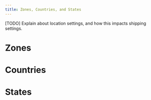 ```yaml
---
title: Zones, Countries, and States
---
```


[TODO] Explain about location settings, and how this impacts shipping settings.

# Zones

# Countries

# States
